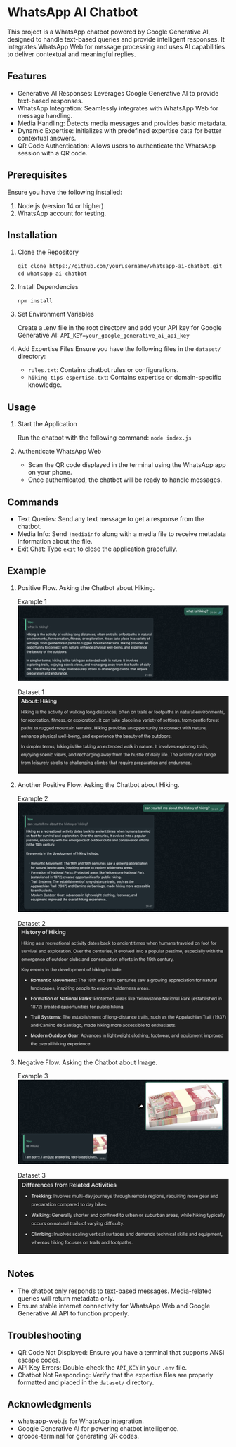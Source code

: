 # WhatsApp AI Chatbot

This project is a WhatsApp chatbot powered by Google Generative AI, designed to handle text-based queries and provide intelligent responses. It integrates WhatsApp Web for message processing and uses AI capabilities to deliver contextual and meaningful replies.

## Features

- Generative AI Responses: Leverages Google Generative AI to provide text-based responses.
- WhatsApp Integration: Seamlessly integrates with WhatsApp Web for message handling.
- Media Handling: Detects media messages and provides basic metadata.
- Dynamic Expertise: Initializes with predefined expertise data for better contextual answers.
- QR Code Authentication: Allows users to authenticate the WhatsApp session with a QR code.

## Prerequisites

Ensure you have the following installed:

1. Node.js (version 14 or higher)
2. WhatsApp account for testing.

## Installation

1. Clone the Repository

    `git clone https://github.com/yourusername/whatsapp-ai-chatbot.git`
    `cd whatsapp-ai-chatbot`

2. Install Dependencies

    `npm install`

3. Set Environment Variables

    Create a .env file in the root directory and add your API key for Google Generative AI:
    `API_KEY=your_google_generative_ai_api_key`

4. Add Expertise Files
    Ensure you have the following files in the `dataset/` directory:

    * `rules.txt`: Contains chatbot rules or configurations.
    * `hiking-tips-espertise.txt`: Contains expertise or domain-specific knowledge.

## Usage

1. Start the Application

    Run the chatbot with the following command:
    `node index.js`

2. Authenticate WhatsApp Web

    * Scan the QR code displayed in the terminal using the WhatsApp app on your phone.
    * Once authenticated, the chatbot will be ready to handle messages.

## Commands

- Text Queries: Send any text message to get a response from the chatbot.
- Media Info: Send `!mediainfo` along with a media file to receive metadata information about the file.
- Exit Chat: Type `exit` to close the application gracefully.

## Example

1. Positive Flow. Asking the Chatbot about Hiking.

   Example 1
   ![alt](images/example-1.png)

   Dataset 1
   ![alt](images/dataset-1.png)

2. Another Positive Flow. Asking the Chatbot about Hiking.

   Example 2
   ![alt](images/example-2.png)

   Dataset 2
   ![alt](images/dataset-2.png)

3. Negative Flow. Asking the Chatbot about Image.

   Example 3
   ![alt](images/example-3.png)

   Dataset 3
   ![alt](images/dataset-3.png)

## Notes

- The chatbot only responds to text-based messages. Media-related queries will return metadata only.
- Ensure stable internet connectivity for WhatsApp Web and Google Generative AI API to function properly.

## Troubleshooting

- QR Code Not Displayed: Ensure you have a terminal that supports ANSI escape codes.
- API Key Errors: Double-check the `API_KEY` in your `.env` file.
- Chatbot Not Responding: Verify that the expertise files are properly formatted and placed in the `dataset/` directory.

## Acknowledgments

- whatsapp-web.js for WhatsApp integration.
- Google Generative AI for powering chatbot intelligence.
- qrcode-terminal for generating QR codes.

